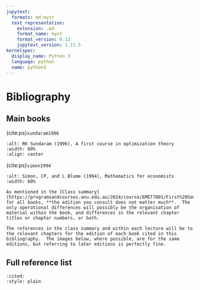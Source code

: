 ```yaml
---
jupytext:
  formats: md:myst
  text_representation:
    extension: .md
    format_name: myst
    format_version: 0.13
    jupytext_version: 1.11.5
kernelspec:
  display_name: Python 3
  language: python
  name: python3
---
```


# Bibliography


## Main books

{cite:ps}`sundaram1996`

```{image} _static/img/bibliography/sundaram1996.png
:alt: RK Sundaram (1996), A first course in optimization theory
:width: 60%
:align: center
```

{cite:ps}`simon1994`

```{image} _static/img/bibliography/simon1994.png
:alt: Simon, CP, and L Blume (1994), Mathematics for economists
:width: 60%
```

```{note}
As mentioned in the [Class summary](https://programsandcourses.anu.edu.au/2024/course/EMET7001/First%20Semester/4098), for all books, **the edition you consult does not matter much**.  The only operational differences will possibly be the organisation of material within the book, and differences in the relevant chapter titles or chapter numbers, or both. 

The references in the class summary and within each lecture will be to the relevant chapters for the edition of each book cited in this bibliography.  The images below, where possible, are for the same editions, but referring to later editions is perfectly fine.
```


## Full reference list

```{bibliography}
:cited:
:style: plain
```
